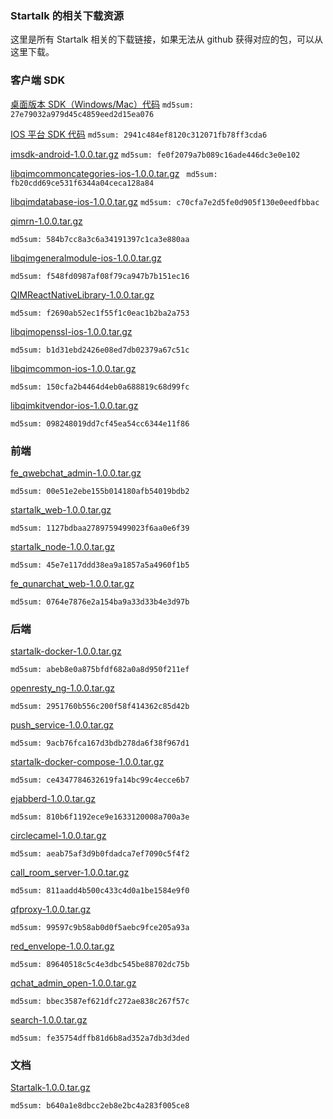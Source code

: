 
### Startalk 的相关下载资源

这里是所有 Startalk 相关的下载链接，如果无法从 github 获得对应的包，可以从这里下载。

### 客户端 SDK  

[桌面版本 SDK（Windows/Mac）代码](https://i.startalk.im/pubapi/soft/download/git_projects/client/startalk_pc-1.0.0.tar.gz)  ```md5sum: 27e79032a979d45c4859eed2d15ea076```

[IOS 平台 SDK 代码](https://i.startalk.im/pubapi/soft/download/git_projects/client/imsdk-ios-1.0.0.tar.gz)  ```md5sum: 2941c484ef8120c312071fb78ff3cda6```

[imsdk-android-1.0.0.tar.gz](https://i.startalk.im/pubapi/soft/download/git_projects/client/imsdk-android-1.0.0.tar.gz) ``` md5sum: fe0f2079a7b089c16ade446dc3e0e102 ```

[libqimcommoncategories-ios-1.0.0.tar.gz](https://i.startalk.im/pubapi/soft/download/git_projects/client/libqimcommoncategories-ios-1.0.0.tar.gz) ``` md5sum: fb20cdd69ce531f6344a04ceca128a84```

[libqimdatabase-ios-1.0.0.tar.gz](https://i.startalk.im/pubapi/soft/download/git_projects/client/libqimdatabase-ios-1.0.0.tar.gz) ```md5sum: c70cfa7e2d5fe0d905f130e0eedfbbac```

[qimrn-1.0.0.tar.gz](https://i.startalk.im/pubapi/soft/download/git_projects/client/qimrn-1.0.0.tar.gz)

```
md5sum: 584b7cc8a3c6a34191397c1ca3e880aa
```

[libqimgeneralmodule-ios-1.0.0.tar.gz](https://i.startalk.im/pubapi/soft/download/git_projects/client/libqimgeneralmodule-ios-1.0.0.tar.gz)

```
md5sum: f548fd0987af08f79ca947b7b151ec16
```

[QIMReactNativeLibrary-1.0.0.tar.gz](https://i.startalk.im/pubapi/soft/download/git_projects/client/QIMReactNativeLibrary-1.0.0.tar.gz)

```
md5sum: f2690ab52ec1f55f1c0eac1b2ba2a753
```

[libqimopenssl-ios-1.0.0.tar.gz](https://i.startalk.im/pubapi/soft/download/git_projects/client/libqimopenssl-ios-1.0.0.tar.gz)

```
md5sum: b1d31ebd2426e08ed7db02379a67c51c
```

[libqimcommon-ios-1.0.0.tar.gz](https://i.startalk.im/pubapi/soft/download/git_projects/client/libqimcommon-ios-1.0.0.tar.gz)

```
md5sum: 150cfa2b4464d4eb0a688819c68d99fc
```

[libqimkitvendor-ios-1.0.0.tar.gz](https://i.startalk.im/pubapi/soft/download/git_projects/client/libqimkitvendor-ios-1.0.0.tar.gz)

```
md5sum: 098248019dd7cf45ea54cc6344e11f86
```

### 前端  

[fe_qwebchat_admin-1.0.0.tar.gz](https://i.startalk.im/pubapi/soft/download/git_projects/frontend/fe_qwebchat_admin-1.0.0.tar.gz)

```
md5sum: 00e51e2ebe155b014180afb54019bdb2
```

[startalk_web-1.0.0.tar.gz](https://i.startalk.im/pubapi/soft/download/git_projects/frontend/startalk_web-1.0.0.tar.gz)

```
md5sum: 1127bdbaa2789759499023f6aa0e6f39
```

[startalk_node-1.0.0.tar.gz](https://i.startalk.im/pubapi/soft/download/git_projects/frontend/startalk_node-1.0.0.tar.gz)

```
md5sum: 45e7e117ddd38ea9a1857a5a4960f1b5
```

[fe_qunarchat_web-1.0.0.tar.gz](https://i.startalk.im/pubapi/soft/download/git_projects/frontend/fe_qunarchat_web-1.0.0.tar.gz)

```
md5sum: 0764e7876e2a154ba9a33d33b4e3d97b
```

### 后端  

[startalk-docker-1.0.0.tar.gz](https://i.startalk.im/pubapi/soft/download/git_projects/backend/startalk-docker-1.0.0.tar.gz)

```
md5sum: abeb8e0a875bfdf682a0a8d950f211ef
```

[openresty_ng-1.0.0.tar.gz](https://i.startalk.im/pubapi/soft/download/git_projects/backend/openresty_ng-1.0.0.tar.gz)

```
md5sum: 2951760b556c200f58f414362c85d42b
```

[push_service-1.0.0.tar.gz](https://i.startalk.im/pubapi/soft/download/git_projects/backend/push_service-1.0.0.tar.gz)

```
md5sum: 9acb76fca167d3bdb278da6f38f967d1
```

[startalk-docker-compose-1.0.0.tar.gz](https://i.startalk.im/pubapi/soft/download/git_projects/backend/startalk-docker-compose-1.0.0.tar.gz)

```
md5sum: ce4347784632619fa14bc99c4ecce6b7
```

[ejabberd-1.0.0.tar.gz](https://i.startalk.im/pubapi/soft/download/git_projects/backend/ejabberd-1.0.0.tar.gz)

```
md5sum: 810b6f1192ece9e1633120008a700a3e
```

[circlecamel-1.0.0.tar.gz](https://i.startalk.im/pubapi/soft/download/git_projects/backend/circlecamel-1.0.0.tar.gz)

```
md5sum: aeab75af3d9b0fdadca7ef7090c5f4f2
```

[call_room_server-1.0.0.tar.gz](https://i.startalk.im/pubapi/soft/download/git_projects/backend/call_room_server-1.0.0.tar.gz)

```
md5sum: 811aadd4b500c433c4d0a1be1584e9f0
```

[qfproxy-1.0.0.tar.gz](https://i.startalk.im/pubapi/soft/download/git_projects/backend/qfproxy-1.0.0.tar.gz)

```
md5sum: 99597c9b58ab0d0f5aebc9fce205a93a
```

[red_envelope-1.0.0.tar.gz](https://i.startalk.im/pubapi/soft/download/git_projects/backend/red_envelope-1.0.0.tar.gz)

```
md5sum: 89640518c5c4e3dbc545be88702dc75b
```

[qchat_admin_open-1.0.0.tar.gz](https://i.startalk.im/pubapi/soft/download/git_projects/backend/qchat_admin_open-1.0.0.tar.gz)

```
md5sum: bbec3587ef621dfc272ae838c267f57c
```

[search-1.0.0.tar.gz](https://i.startalk.im/pubapi/soft/download/git_projects/backend/search-1.0.0.tar.gz)

```
md5sum: fe35754dffb81d6b8ad352a7db3d3ded
```

### 文档  

[Startalk-1.0.0.tar.gz](https://i.startalk.im/pubapi/soft/download/git_projects/document/Startalk-1.0.0.tar.gz)

```
md5sum: b640a1e8dbcc2eb8e2bc4a283f005ce8
```
